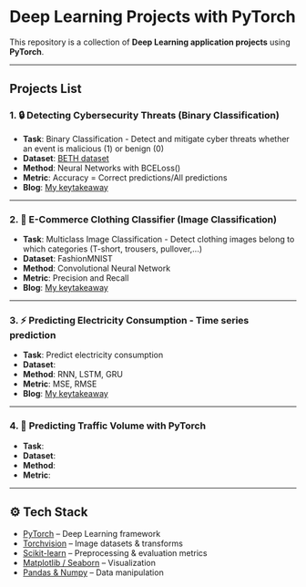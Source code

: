 # Deep Learning Projects with PyTorch

This repository is a collection of **Deep Learning application projects** using **PyTorch**.  

---

## Projects List

### 1. 🔒 Detecting Cybersecurity Threats (Binary Classification)
- **Task**: Binary Classification - Detect and mitigate cyber threats whether an event is malicious (1) or benign (0)
- **Dataset**: [BETH dataset](https://www.kaggle.com/datasets/katehighnam/beth-dataset)
- **Method**: Neural Networks with BCELoss()
- **Metric**: Accuracy = Correct predictions/All predictions
- **Blog**: [My keytakeaway](https://open.substack.com/pub/quynhanhphuong/p/project-detect-cybersecurity-threats?r=1xb8sg&utm_campaign=post&utm_medium=web&showWelcomeOnShare=false)

---

### 2. 👕 E-Commerce Clothing Classifier (Image Classification)
 - **Task**: Multiclass Image Classification - Detect clothing images belong to which categories (T-short, trousers, pullover,...)
- **Dataset**: FashionMNIST
- **Method**: Convolutional Neural Network
- **Metric**: Precision and Recall
- **Blog**: [My keytakeaway]()

---

### 3. ⚡ Predicting Electricity Consumption - Time series prediction
- **Task**: Predict electricity consumption 
- **Dataset**: 
- **Method**: RNN, LSTM, GRU
- **Metric**: MSE, RMSE
- **Blog**: [My keytakeaway]()
---

### 4. 🚦 Predicting Traffic Volume with PyTorch
- **Task**: 
- **Dataset**: 
- **Method**: 
- **Metric**: 

---

## ⚙️ Tech Stack
- [PyTorch](https://pytorch.org/) – Deep Learning framework  
- [Torchvision](https://pytorch.org/vision/stable/index.html) – Image datasets & transforms  
- [Scikit-learn](https://scikit-learn.org/) – Preprocessing & evaluation metrics  
- [Matplotlib / Seaborn](https://matplotlib.org/) – Visualization  
- [Pandas & Numpy](https://pandas.pydata.org/) – Data manipulation  


